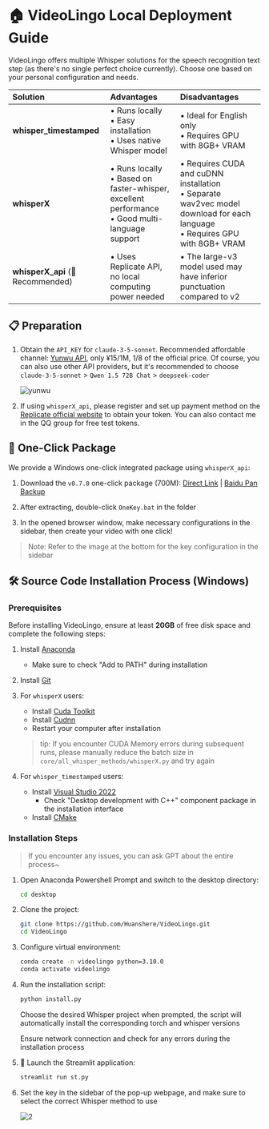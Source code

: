 # 🏠 VideoLingo Local Deployment Guide

VideoLingo offers multiple Whisper solutions for the speech recognition text step (as there's no single perfect choice currently). Choose one based on your personal configuration and needs.

| Solution | Advantages | Disadvantages |
|:---------|:-----------|:--------------|
| **whisper_timestamped** | • Runs locally<br>• Easy installation<br>• Uses native Whisper model | • Ideal for English only<br>• Requires GPU with 8GB+ VRAM |
| **whisperX**  | • Runs locally<br>• Based on faster-whisper, excellent performance<br>• Good multi-language support | • Requires CUDA and cuDNN installation<br>• Separate wav2vec model download for each language<br>• Requires GPU with 8GB+ VRAM |
| **whisperX_api** (🌟Recommended) | • Uses Replicate API, no local computing power needed | • The large-v3 model used may have inferior punctuation compared to v2 |

## 📋 Preparation

1. Obtain the `API_KEY` for `claude-3-5-sonnet`. Recommended affordable channel: [Yunwu API](https://api2.wlai.vip/register?aff=TXMB), only ¥15/1M, 1/8 of the official price. Of course, you can also use other API providers, but it's recommended to choose `claude-3-5-sonnet` > `Qwen 1.5 72B Chat` > `deepseek-coder`
 
   ![yunwu](https://github.com/user-attachments/assets/7aabfa87-06b5-4004-8d9e-fa4a0743a912)

2. If using `whisperX_api`, please register and set up payment method on the [Replicate official website](https://replicate.com/account/api-tokens) to obtain your token. You can also contact me in the QQ group for free test tokens.

## 💾 One-Click Package

We provide a Windows one-click integrated package using `whisperX_api`:

1. Download the `v0.7.0` one-click package (700M): [Direct Link](https://vip.123pan.cn/1817874751/8026614) | [Baidu Pan Backup](https://pan.baidu.com/s/1H_3PthZ3R3NsjS0vrymimg?pwd=ra64)

2. After extracting, double-click `OneKey.bat` in the folder

3. In the opened browser window, make necessary configurations in the sidebar, then create your video with one click!

> Note: Refer to the image at the bottom for the key configuration in the sidebar

## 🛠️ Source Code Installation Process (Windows)

### Prerequisites

Before installing VideoLingo, ensure at least **20GB** of free disk space and complete the following steps:

1. Install [Anaconda](https://www.anaconda.com/download/success)
   - Make sure to check "Add to PATH" during installation

2. Install [Git](https://git-scm.com/download/win)

3. For `whisperX` users:
   - Install [Cuda Toolkit](https://developer.download.nvidia.com/compute/cuda/12.6.0/local_installers/cuda_12.6.0_560.76_windows.exe)
   - Install [Cudnn](https://developer.download.nvidia.com/compute/cudnn/9.3.0/local_installers/cudnn_9.3.0_windows.exe)
   - Restart your computer after installation
   > tip: If you encounter CUDA Memory errors during subsequent runs, please manually reduce the batch size in `core/all_whisper_methods/whisperX.py` and try again

4. For `whisper_timestamped` users:
   - Install [Visual Studio 2022](https://visualstudio.microsoft.com/zh-hans/thank-you-downloading-visual-studio/?sku=Community&channel=Release&version=VS2022&source=VSLandingPage&cid=2030&passive=false)
     - Check "Desktop development with C++" component package in the installation interface
   - Install [CMake](https://github.com/Kitware/CMake/releases/download/v3.30.2/cmake-3.30.2-windows-x86_64.msi)

### Installation Steps
> If you encounter any issues, you can ask GPT about the entire process~
1. Open Anaconda Powershell Prompt and switch to the desktop directory:
   ```bash
   cd desktop
   ```

2. Clone the project:
   ```bash
   git clone https://github.com/Huanshere/VideoLingo.git
   cd VideoLingo
   ```

3. Configure virtual environment:
   ```bash
   conda create -n videolingo python=3.10.0
   conda activate videolingo
   ```

4. Run the installation script:
   ```bash
   python install.py
   ```
   Choose the desired Whisper project when prompted, the script will automatically install the corresponding torch and whisper versions

   Ensure network connection and check for any errors during the installation process

5. 🎉 Launch the Streamlit application:
   ```bash
   streamlit run st.py
   ```

6. Set the key in the sidebar of the pop-up webpage, and make sure to select the correct Whisper method to use

   ![2](https://github.com/user-attachments/assets/ba5621f0-8320-4a45-8da8-9ea574b5c7cc)